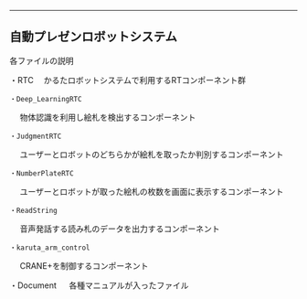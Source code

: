 -------------------------------------- 
自動プレゼンロボットシステム
--------------------------------------  


各ファイルの説明

・RTC
　かるたロボットシステムで利用するRTコンポーネント群
  

    ・Deep_LearningRTC
 　  物体認識を利用し絵札を検出するコンポーネント
    
    ・JudgmentRTC
 　  ユーザーとロボットのどちらかが絵札を取ったか判別するコンポーネント
    
    ・NumberPlateRTC
 　  ユーザーとロボットが取った絵札の枚数を画面に表示するコンポーネント
    
    ・ReadString
 　  音声発話する読み札のデータを出力するコンポーネント
    
    ・karuta_arm_control
 　  CRANE+を制御するコンポーネント

・Document
　 各種マニュアルが入ったファイル

